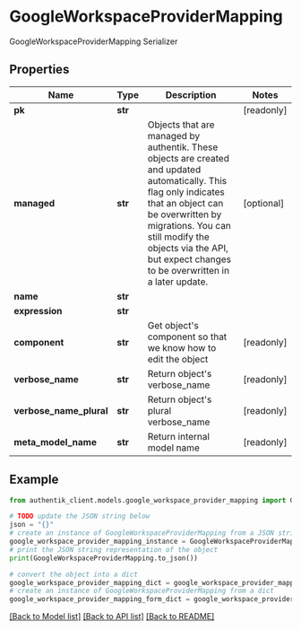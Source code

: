 # GoogleWorkspaceProviderMapping

GoogleWorkspaceProviderMapping Serializer

## Properties

Name | Type | Description | Notes
------------ | ------------- | ------------- | -------------
**pk** | **str** |  | [readonly] 
**managed** | **str** | Objects that are managed by authentik. These objects are created and updated automatically. This flag only indicates that an object can be overwritten by migrations. You can still modify the objects via the API, but expect changes to be overwritten in a later update. | [optional] 
**name** | **str** |  | 
**expression** | **str** |  | 
**component** | **str** | Get object&#39;s component so that we know how to edit the object | [readonly] 
**verbose_name** | **str** | Return object&#39;s verbose_name | [readonly] 
**verbose_name_plural** | **str** | Return object&#39;s plural verbose_name | [readonly] 
**meta_model_name** | **str** | Return internal model name | [readonly] 

## Example

```python
from authentik_client.models.google_workspace_provider_mapping import GoogleWorkspaceProviderMapping

# TODO update the JSON string below
json = "{}"
# create an instance of GoogleWorkspaceProviderMapping from a JSON string
google_workspace_provider_mapping_instance = GoogleWorkspaceProviderMapping.from_json(json)
# print the JSON string representation of the object
print(GoogleWorkspaceProviderMapping.to_json())

# convert the object into a dict
google_workspace_provider_mapping_dict = google_workspace_provider_mapping_instance.to_dict()
# create an instance of GoogleWorkspaceProviderMapping from a dict
google_workspace_provider_mapping_form_dict = google_workspace_provider_mapping.from_dict(google_workspace_provider_mapping_dict)
```
[[Back to Model list]](../README.md#documentation-for-models) [[Back to API list]](../README.md#documentation-for-api-endpoints) [[Back to README]](../README.md)


